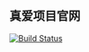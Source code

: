 
## 真爱项目官网

[![Build Status](https://travis-ci.org/Yechuanjie/reallove_official.svg?branch=master)](https://travis-ci.org/Yechuanjie/reallove_official)

